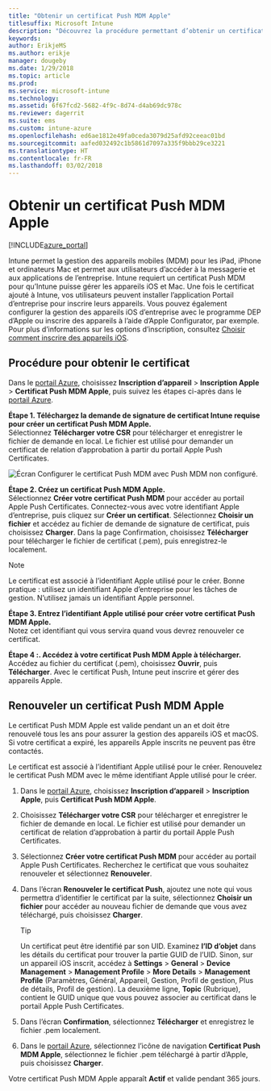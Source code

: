 ```yaml
---
title: "Obtenir un certificat Push MDM Apple"
titlesuffix: Microsoft Intune
description: "Découvrez la procédure permettant d’obtenir un certificat Push MDM Apple pour gérer les appareils iOS avec Intune."
keywords: 
author: ErikjeMS
ms.author: erikje
manager: dougeby
ms.date: 1/29/2018
ms.topic: article
ms.prod: 
ms.service: microsoft-intune
ms.technology: 
ms.assetid: 6f67fcd2-5682-4f9c-8d74-d4ab69dc978c
ms.reviewer: dagerrit
ms.suite: ems
ms.custom: intune-azure
ms.openlocfilehash: ed6ae1812e49fa0ceda3079d25afd92ceeac01bd
ms.sourcegitcommit: aafed032492c1b5861d7097a335f9bbb29ce3221
ms.translationtype: HT
ms.contentlocale: fr-FR
ms.lasthandoff: 03/02/2018
---
```

# <a name="get-an-apple-mdm-push-certificate"></a>Obtenir un certificat Push MDM Apple

[!INCLUDE[azure_portal](./includes/azure_portal.md)]

Intune permet la gestion des appareils mobiles (MDM) pour les iPad, iPhone et ordinateurs Mac et permet aux utilisateurs d’accéder à la messagerie et aux applications de l’entreprise. Intune requiert un certificat Push MDM pour qu’Intune puisse gérer les appareils iOS et Mac. Une fois le certificat ajouté à Intune, vos utilisateurs peuvent installer l’application Portail d’entreprise pour inscrire leurs appareils. Vous pouvez également configurer la gestion des appareils iOS d’entreprise avec le programme DEP d’Apple ou inscrire des appareils à l’aide d’Apple Configurator, par exemple. Pour plus d’informations sur les options d’inscription, consultez [Choisir comment inscrire des appareils iOS](enrollment-method-choose-ios.md).

## <a name="steps-to-get-your-certificate"></a>Procédure pour obtenir le certificat
Dans le [portail Azure](https://portal.azure.com), choisissez **Inscription d’appareil** > **Inscription Apple** > **Certificat Push MDM Apple**, puis suivez les étapes ci-après dans le [portail Azure](https://portal.azure.com).

**Étape 1. Téléchargez la demande de signature de certificat Intune requise pour créer un certificat Push MDM Apple.**<br>
Sélectionnez **Télécharger votre CSR** pour télécharger et enregistrer le fichier de demande en local. Le fichier est utilisé pour demander un certificat de relation d’approbation à partir du portail Apple Push Certificates.

  ![Écran Configurer le certificat Push MDM avec Push MDM non configuré.](./media/create-mdm-push-certificate.png)

**Étape 2. Créez un certificat Push MDM Apple.**<br>
Sélectionnez **Créer votre certificat Push MDM** pour accéder au portail Apple Push Certificates. Connectez-vous avec votre identifiant Apple d’entreprise, puis cliquez sur **Créer un certificat**. Sélectionnez **Choisir un fichier** et accédez au fichier de demande de signature de certificat, puis choisissez **Charger**. Dans la page Confirmation, choisissez **Télécharger** pour télécharger le fichier de certificat (.pem), puis enregistrez-le localement.

> [!NOTE]
> Le certificat est associé à l’identifiant Apple utilisé pour le créer. Bonne pratique : utilisez un identifiant Apple d’entreprise pour les tâches de gestion. N’utilisez jamais un identifiant Apple personnel.

**Étape 3. Entrez l’identifiant Apple utilisé pour créer votre certificat Push MDM Apple.**<br>
Notez cet identifiant qui vous servira quand vous devrez renouveler ce certificat.

**Étape 4 :. Accédez à votre certificat Push MDM Apple à télécharger.**<br>
Accédez au fichier du certificat (.pem), choisissez **Ouvrir**, puis **Télécharger**. Avec le certificat Push, Intune peut inscrire et gérer des appareils Apple.

## <a name="renew-apple-mdm-push-certificate"></a>Renouveler un certificat Push MDM Apple
Le certificat Push MDM Apple est valide pendant un an et doit être renouvelé tous les ans pour assurer la gestion des appareils iOS et macOS. Si votre certificat a expiré, les appareils Apple inscrits ne peuvent pas être contactés.

Le certificat est associé à l’identifiant Apple utilisé pour le créer. Renouvelez le certificat Push MDM avec le même identifiant Apple utilisé pour le créer.

1. Dans le [portail Azure](https://portal.azure.com), choisissez **Inscription d’appareil** > **Inscription Apple**, puis **Certificat Push MDM Apple**.
2. Choisissez **Télécharger votre CSR** pour télécharger et enregistrer le fichier de demande en local. Le fichier est utilisé pour demander un certificat de relation d’approbation à partir du portail Apple Push Certificates.
3. Sélectionnez **Créer votre certificat Push MDM** pour accéder au portail Apple Push Certificates. Recherchez le certificat que vous souhaitez renouveler et sélectionnez **Renouveler**.
4. Dans l’écran **Renouveler le certificat Push**, ajoutez une note qui vous permettra d’identifier le certificat par la suite, sélectionnez **Choisir un fichier** pour accéder au nouveau fichier de demande que vous avez téléchargé, puis choisissez **Charger**.
   > [!TIP]
   > Un certificat peut être identifié par son UID. Examinez **l’ID d’objet** dans les détails du certificat pour trouver la partie GUID de l’UID. Sinon, sur un appareil iOS inscrit, accédez à **Settings** > **General** > **Device** **Management** > **Management Profile** > **More Details** > **Management Profile** (Paramètres, Général, Appareil, Gestion, Profil de gestion, Plus de détails, Profil de gestion). La deuxième ligne, **Topic** (Rubrique), contient le GUID unique que vous pouvez associer au certificat dans le portail Apple Push Certificates.
 
6. Dans l’écran **Confirmation**, sélectionnez **Télécharger** et enregistrez le fichier .pem localement.
7. Dans le [portail Azure](https://portal.azure.com), sélectionnez l’icône de navigation **Certificat Push MDM Apple**, sélectionnez le fichier .pem téléchargé à partir d’Apple, puis choisissez **Charger**.

Votre certificat Push MDM Apple apparaît **Actif** et valide pendant 365 jours.
